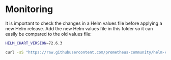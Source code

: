 # Monitoring

It is important to check the changes in a Helm values file before applying a new Helm release. Add the new Helm values file in this folder so it can easily be compared to the old values file:

```sh
HELM_CHART_VERSION=72.6.3

curl -sS "https://raw.githubusercontent.com/prometheus-community/helm-charts/kube-prometheus-stack-${HELM_CHART_VERSION}/charts/kube-prometheus-stack/values.yaml" > kube-prometheus-stack-helm-values-v$HELM_CHART_VERSION.yaml
```
